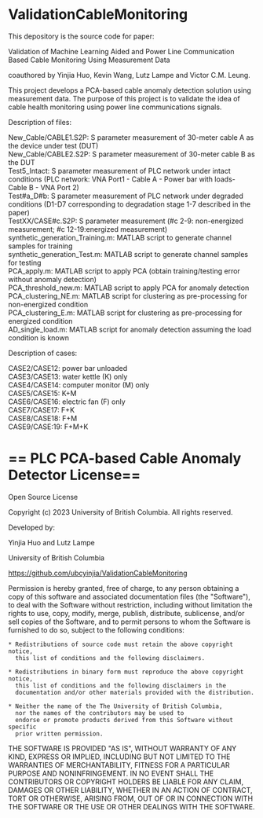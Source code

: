 # ValidationCableMonitoring

This depository is the source code for paper:

Validation of Machine Learning Aided and Power Line Communication Based Cable Monitoring Using Measurement Data

coauthored by Yinjia Huo, Kevin Wang, Lutz Lampe and Victor C.M. Leung.

This project develops a PCA-based cable anomaly detection solution using measurement data. The purpose of this project is to validate the idea of cable health monitoring using power line communications signals.

Description of files:

New_Cable/CABLE1.S2P: S parameter measurement of 30-meter cable A as the device under test (DUT) \
New_Cable/CABLE2.S2P: S parameter measurement of 30-meter cable B as the DUT\
Test5_Intact: S parameter measurement of PLC network under intact conditions (PLC network: VNA Port1 - Cable A - Power bar with loads- Cable B - VNA Port 2)\
Test#a_D#b: S parameter measurement of PLC network under degraded conditions (D1-D7 corresponding to degradation stage 1-7 described in the paper)\
TestXX/CASE#c.S2P: S parameter measurement (#c 2-9: non-energized measurement; #c 12-19:energized measurement)\
synthetic_generation_Training.m: MATLAB script to generate channel samples for training\
synthetic_generation_Test.m: MATLAB script to generate channel samples for testing\
PCA_apply.m: MATLAB script to apply PCA (obtain training/testing error without anomaly detection)\
PCA_threshold_new.m: MATLAB script to apply PCA for anomaly detection\
PCA_clustering_NE.m: MATLAB script for clustering as pre-processing for non-energized condition\
PCA_clustering_E.m: MATLAB script for clustering as pre-processing for energized condition\
AD_single_load.m: MATLAB script for anomaly detection assuming the load condition is known

Description of cases: 

CASE2/CASE12: power bar unloaded\
CASE3/CASE13: water kettle (K) only\
CASE4/CASE14: computer monitor (M) only\
CASE5/CASE15: K+M\
CASE6/CASE16: electric fan (F) only\
CASE7/CASE17: F+K\
CASE8/CASE18: F+M\
CASE9/CASE:19: F+M+K

==
PLC PCA-based Cable Anomaly Detector License==
==
Open Source License

Copyright (c) 2023 University of British Columbia.
All rights reserved.

Developed by:

   Yinjia Huo and Lutz Lampe

   University of British Columbia

   https://github.com/ubcyinjia/ValidationCableMonitoring
   
Permission is hereby granted, free of charge, to any person obtaining a copy of
this software and associated documentation files (the "Software"), to deal with
the Software without restriction, including without limitation the rights to
use, copy, modify, merge, publish, distribute, sublicense, and/or sell copies
of the Software, and to permit persons to whom the Software is furnished to do
so, subject to the following conditions:

    * Redistributions of source code must retain the above copyright notice,
      this list of conditions and the following disclaimers.

    * Redistributions in binary form must reproduce the above copyright notice,
      this list of conditions and the following disclaimers in the
      documentation and/or other materials provided with the distribution.

    * Neither the name of the The University of British Columbia,
      nor the names of the contributors may be used to
      endorse or promote products derived from this Software without specific
      prior written permission.

THE SOFTWARE IS PROVIDED "AS IS", WITHOUT WARRANTY OF ANY KIND, EXPRESS OR
IMPLIED, INCLUDING BUT NOT LIMITED TO THE WARRANTIES OF MERCHANTABILITY, FITNESS
FOR A PARTICULAR PURPOSE AND NONINFRINGEMENT.  IN NO EVENT SHALL THE
CONTRIBUTORS OR COPYRIGHT HOLDERS BE LIABLE FOR ANY CLAIM, DAMAGES OR OTHER
LIABILITY, WHETHER IN AN ACTION OF CONTRACT, TORT OR OTHERWISE, ARISING FROM,
OUT OF OR IN CONNECTION WITH THE SOFTWARE OR THE USE OR OTHER DEALINGS WITH THE
SOFTWARE.
